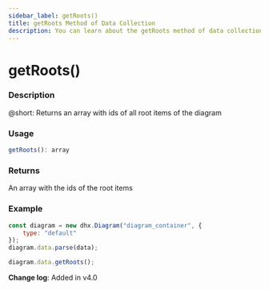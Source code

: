 ```yaml
---
sidebar_label: getRoots()
title: getRoots Method of Data Collection
description: You can learn about the getRoots method of data collection in the documentation of the DHTMLX JavaScript Diagram library. Browse developer guides and API reference, try out code examples and live demos, and download a free 30-day evaluation version of DHTMLX Diagram.
---
```


# getRoots()

### Description

@short: Returns an array with ids of all root items of the diagram

### Usage

~~~js
getRoots(): array
~~~

### Returns

An array with the ids of the root items

### Example

~~~js {6}
const diagram = new dhx.Diagram("diagram_container", {
    type: "default"
});
diagram.data.parse(data);

diagram.data.getRoots();
~~~

**Change log**: Added in v4.0
